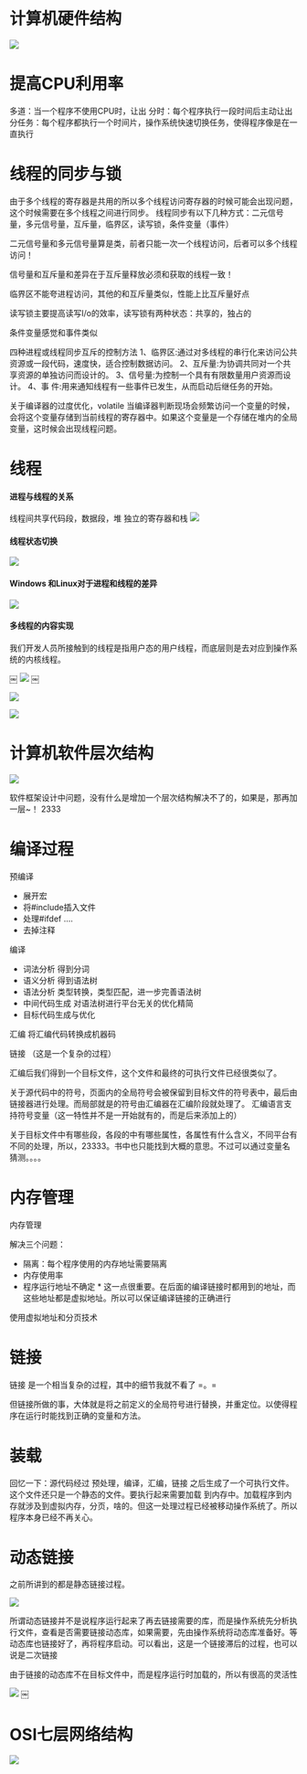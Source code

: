 # 计算机硬件结构

![](%E7%A8%8B%E5%BA%8F%E5%91%98%E8%87%AA%E6%88%91%E4%BF%AE%E5%85%BB/%E6%89%AB%E6%8F%8F%E6%96%87%E7%A8%BF%201.jpg)

# 提高CPU利用率


多道：当一个程序不使用CPU时，让出
分时：每个程序执行一段时间后主动让出
分任务：每个程序都执行一个时间片，操作系统快速切换任务，使得程序像是在一直执行

# 线程的同步与锁


由于多个线程的寄存器是共用的所以多个线程访问寄存器的时候可能会出现问题，这个时候需要在多个线程之间进行同步。
线程同步有以下几种方式：二元信号量，多元信号量，互斥量，临界区，读写锁，条件变量（事件）

二元信号量和多元信号量算是类，前者只能一次一个线程访问，后者可以多个线程访问！

信号量和互斥量和差异在于互斥量释放必须和获取的线程一致！

临界区不能夸进程访问，其他的和互斥量类似，性能上比互斥量好点

读写锁主要提高读写I/o的效率，读写锁有两种状态：共享的，独占的

条件变量感觉和事件类似


四种进程或线程同步互斥的控制方法
1、临界区:通过对多线程的串行化来访问公共资源或一段代码，速度快，适合控制数据访问。 
2、互斥量:为协调共同对一个共享资源的单独访问而设计的。 
3、信号量:为控制一个具有有限数量用户资源而设计。 
4、事 件:用来通知线程有一些事件已发生，从而启动后继任务的开始。

关于编译器的过度优化，volatile 
当编译器判断现场会频繁访问一个变量的时候，会将这个变量存储到当前线程的寄存器中。如果这个变量是一个存储在堆内的全局变量，这时候会出现线程问题。




# 线程


#### 进程与线程的关系

线程间共享代码段，数据段，堆
独立的寄存器和栈
![](%E7%A8%8B%E5%BA%8F%E5%91%98%E8%87%AA%E6%88%91%E4%BF%AE%E5%85%BB/%E5%9B%BE%E5%83%8F.png)

#### 线程状态切换
![](%E7%A8%8B%E5%BA%8F%E5%91%98%E8%87%AA%E6%88%91%E4%BF%AE%E5%85%BB/%E5%9B%BE%E5%83%8F%202.png)


#### Windows 和Linux对于进程和线程的差异
![](%E7%A8%8B%E5%BA%8F%E5%91%98%E8%87%AA%E6%88%91%E4%BF%AE%E5%85%BB/%E5%9B%BE%E5%83%8F%203.png)


#### 多线程的内容实现

我们开发人员所接触到的线程是指用户态的用户线程，而底层则是去对应到操作系统的内核线程。

￼
![](%E7%A8%8B%E5%BA%8F%E5%91%98%E8%87%AA%E6%88%91%E4%BF%AE%E5%85%BB/Pasted%20Graphic.tiff)
￼

![](%E7%A8%8B%E5%BA%8F%E5%91%98%E8%87%AA%E6%88%91%E4%BF%AE%E5%85%BB/Pasted%20Graphic%201.tiff)


![](%E7%A8%8B%E5%BA%8F%E5%91%98%E8%87%AA%E6%88%91%E4%BF%AE%E5%85%BB/Pasted%20Graphic%202.tiff)



# 计算机软件层次结构



![](%E7%A8%8B%E5%BA%8F%E5%91%98%E8%87%AA%E6%88%91%E4%BF%AE%E5%85%BB/%E5%9B%BE%E5%83%8F%204.png)


软件框架设计中问题，没有什么是增加一个层次结构解决不了的，如果是，那再加一层~！ 2333

# 编译过程


预编译
* 展开宏
* 将#include插入文件
* 处理#ifdef ….
* 去掉注释



编译
* 词法分析 得到分词
* 语义分析 得到语法树
* 语法分析 类型转换，类型匹配，进一步完善语法树
* 中间代码生成 对语法树进行平台无关的优化精简
* 目标代码生成与优化

汇编
将汇编代码转换成机器码

链接
（这是一个复杂的过程）


汇编后我们得到一个目标文件，这个文件和最终的可执行文件已经很类似了。


关于源代码中的符号，页面内的全局符号会被保留到目标文件的符号表中，最后由链接器进行处理。而局部就是的符号由汇编器在汇编阶段就处理了。
汇编语言支持符号变量（这一特性并不是一开始就有的，而是后来添加上的）

关于目标文件中有哪些段，各段的中有哪些属性，各属性有什么含义，不同平台有不同的处理，所以，23333。书中也只能找到大概的意思。不过可以通过变量名猜测。。。。

# 内存管理


内存管理

解决三个问题：
* 隔离：每个程序使用的内存地址需要隔离
* 内存使用率
* 程序运行地址不确定
		* 这一点很重要。在后面的编译链接时都用到的地址，而这些地址都是虚拟地址。所以可以保证编译链接的正确进行



使用虚拟地址和分页技术




# 链接


链接 是一个相当复杂的过程，其中的细节我就不看了  =。=


但链接所做的事，大体就是将之前定义的全局符号进行替换，并重定位。以使得程序在运行时能找到正确的变量和方法。

# 装载



回忆一下：源代码经过  预处理，编译，汇编，链接  之后生成了一个可执行文件。
这个文件还只是一个静态的文件。要执行起来需要加载 到内存中。加载程序到内存就涉及到虚拟内存，分页，啥的。但这一处理过程已经被移动操作系统了。所以程序本身已经不再关心。


# 动态链接

之前所讲到的都是静态链接过程。

![](%E7%A8%8B%E5%BA%8F%E5%91%98%E8%87%AA%E6%88%91%E4%BF%AE%E5%85%BB/Pasted%20Graphic%203.tiff)

所谓动态链接并不是说程序运行起来了再去链接需要的库，而是操作系统先分析执行文件，查看是否需要链接动态库，如果需要，先由操作系统将动态库准备好。等动态库也链接好了，再将程序启动。可以看出，这是一个链接滞后的过程，也可以说是二次链接

由于链接的动态库不在目标文件中，而是程序运行时加载的，所以有很高的灵活性

![](%E7%A8%8B%E5%BA%8F%E5%91%98%E8%87%AA%E6%88%91%E4%BF%AE%E5%85%BB/Pasted%20Graphic%204.tiff)
￼


# OSI七层网络结构

![](%E7%A8%8B%E5%BA%8F%E5%91%98%E8%87%AA%E6%88%91%E4%BF%AE%E5%85%BB/784487-20170118164512515-2009100776.png)

